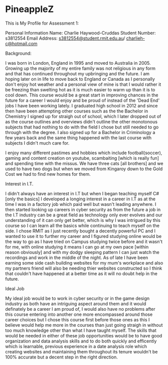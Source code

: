 # PineappleZ

This is My Profile for Assessment 1:

Personal Information
Name: Charlie Haywood-Cruddas
Student Number: s3812554
Email Address: s3812554@student.rmit.edu.au/ charlieh-c@hotmail.com


Background:

I was born in London, England in 1995 and moved to Australia in 2005. Growing up the majority of my entire family was not religious in any form and that has continued throughout my upbringing and the future.
I am hoping later on in life to move back to England or Canada as I personally don't enjoy hot weather and a personal view of mine is that I would rather it be freezing than swelting hot as it is much easier to warm up
than it is to cool down. This course would be a great start in improving chances in the future for a career I would enjoy and be proud of instead of the 'Dead End' jobs I have been working lately. I graduated high school in 2012
and since then have been attempting other courses such as the the Bachelor in Chemistry I signed up for straigh out of school, which I later dropped out of as the course outlines and overviews didn't outline the other monotonous subjects
that had nothing to do with the field I chose but still needed to go through with the degree. I also signed up for a Bachelor in Criminology a few years back and the same thing happened with the last course with subjects I didn't much care for.

I enjoy many different pastimes and hobbies which include football(soccer), gaming and content creation on youtube, scambaiting [which is really fun] and spending time with the missus. We have three cats [all brothers] and we used to have two dogs
but when we moved from Kingaroy down to the Gold Cost we had to find new homes for them.


Interest in I.T.

I didn't always have an interest in I.T but when I began teaching myself C# [only the basics] I developed a longing interest in a career in I.T as at the time I was in a factory job which paid well but wasn't leading anywhere. I then
started looking up careers in cyber security as from the future a job in the I.T industry can be a great field as technology only ever evolves and our understanding of it can only get better, which is why I was intrigued by this course so I can learn all the
basics while continuing to teach myself on the side. I chose RMIT as I just recently bought a decently powerful PC and I wanted to use it to further my career and I figured studying online would be the way to go as I have tried on Campus studying twice before 
and it wasn't for me, with online studying it means I can go at my own pace [within reason obviously] and with my dodgy sleeping pattern I can just watch the recordings and work in the middle of the night. As of late I have been earning some side cash building websites for 
my mum's workplace and also my partners friend will also be needing thier websites constructed so I think that couldn't have happened at a better time as it will no doubt help in the future.

Ideal Job

My ideal job would be to work in cyber security or in the game design industry as both have an intriguing aspect around them and it would definately be a career I am proud of, I would also have no problems after this course entering into another one more encompassed around those career
choices but I chose this course first before those ones as this I believe would help me more in the courses than just going straigh in without too much knowledge other than what I have taught myself. 
The skills that would be needed in either of these job opportunities would be to have good organization and data analysis skills and to do both quickly and efficently which is learnable, previous experience in a date analysis role
which creating websites and maintaining them throughout its tenure wouldn't be 100% accurate but a decent step in the right direction. 

